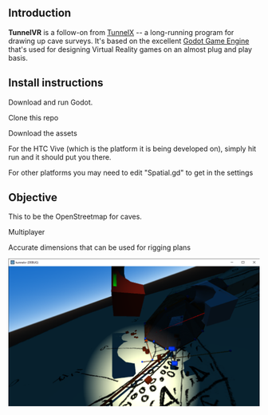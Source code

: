 ## Introduction 

**TunnelVR** is a follow-on from [TunnelX](https://github.com/CaveSurveying/tunnelx) -- a long-running 
program for drawing up cave surveys.  It's based on the excellent 
[Godot Game Engine](https://godotengine.org/) that's used for designing 
Virtual Reality games on an almost plug and play basis.


## Install instructions

Download and run Godot.

Clone this repo

Download the assets

For the HTC Vive (which is the platform it is being developed on), 
simply hit run and it should put you there.

For other platforms you may need to edit "Spatial.gd" to get in the settings



## Objective

This to be the OpenStreetmap for caves.

Multiplayer

Accurate dimensions that can be used for rigging plans





![Screenshot](screenshot.png)

